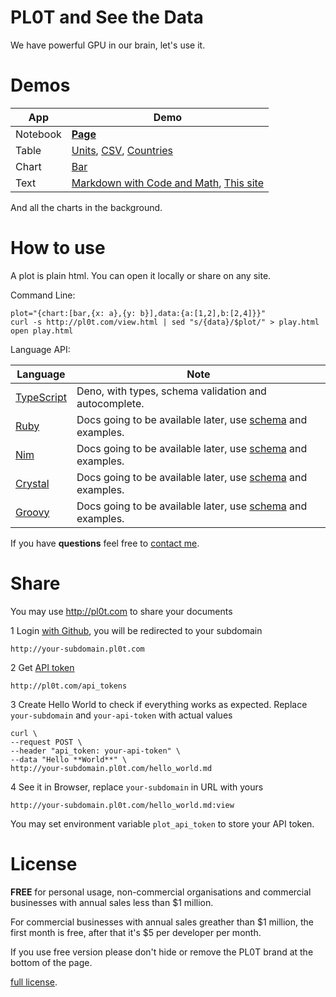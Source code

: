 # <span class="brand">PL0T</span> and <span class="bold blue">See the Data</span>

We have powerful GPU in our brain, let's use it.


# Demos

App      | Demo
-------- | --------------------------------------------------------------
Notebook | **[Page][notebook_page]**
Table    | [Units][table_units], [CSV][table_csv], [Countries][table_countries]
Chart    | [Bar][chart_bar]
Text     | [Markdown with Code and Math][markdown_page], [This site][markdown_site]

And all the charts in the background.

# How to use

<span class="hero">
  A plot is <span class="bold">plain html</span>.
  You can open it <span class="bold">locally or share</span> on any site.
</span>

Command Line:

    plot="{chart:[bar,{x: a},{y: b}],data:{a:[1,2],b:[2,4]}}"
    curl -s http://pl0t.com/view.html | sed "s/{data}/$plot/" > play.html
    open play.html

Language API:

Language               | Note
---------------------- | --------------------------------------------------------------
[TypeScript][deno_api] | Deno, with types, schema validation and autocomplete.
[Ruby][ruby_api]       | Docs going to be available later, use [schema][schema] and examples.
[Nim][nim_api]         | Docs going to be available later, use [schema][schema] and examples.
[Crystal][crystal_api] | Docs going to be available later, use [schema][schema] and examples.
[Groovy][groovy_api]   | Docs going to be available later, use [schema][schema] and examples.

If you have **questions** feel free to [contact me](https://github.com/al6x/pl0t/issues).


# Share

You may use http://pl0t.com to share your documents

1 Login [with Github](http://pl0t.com/login), you will be redirected to your subdomain

    http://your-subdomain.pl0t.com

2 Get [API token](http://pl0t.com/api_tokens)

    http://pl0t.com/api_tokens

3 Create Hello World to check if everything works as expected. Replace `your-subdomain`
and `your-api-token` with actual values

    curl \
    --request POST \
    --header "api_token: your-api-token" \
    --data "Hello **World**" \
    http://your-subdomain.pl0t.com/hello_world.md

4 See it in Browser, replace `your-subdomain` in URL with yours

    http://your-subdomain.pl0t.com/hello_world.md:view

You may set environment variable `plot_api_token` to store your API token.


# License

**FREE** for personal usage, non-commercial organisations and commercial businesses with annual
sales less than $1 million.

For commercial businesses with annual sales greather than $1 million, the first month is free,
after that it's $5 per developer per month.

If you use free version please don't hide or remove the <span class="brand">PL0T</span> brand at
the bottom of the page.

[full license](https://github.com/al6x/pl0t/tree/main/license).


[deno_api]: https://github.com/al6x/pl0t/tree/main/api/deno
[ruby_api]: https://github.com/al6x/pl0t/tree/main/api/ruby
[nim_api]: https://github.com/al6x/pl0t/tree/main/api/nim
[crystal_api]: https://github.com/al6x/pl0t/tree/main/api/crystal
[groovy_api]: https://github.com/al6x/pl0t/tree/main/api/groovy

[schema]: https://github.com/al6x/pl0t/blob/main/files/view-1/schema/blocks.ts


[notebook_page]: http://files.pl0t.com/view/samples/page/page.yml:view
[table_units]: http://files.pl0t.com/view/samples/table/units.yml:view
[table_csv]: http://files.pl0t.com/view/samples/table/units.csv:view
[table_countries]: http://files.pl0t.com/view/samples/table/countries.yml:view

[chart_bar]: http://files.pl0t.com/view/samples/chart/bar.yml:view

[markdown_page]: http://files.pl0t.com/view/samples/text/text.md:view
[markdown_site]: http://files.pl0t.com/view/samples/text/pl0t.md:view